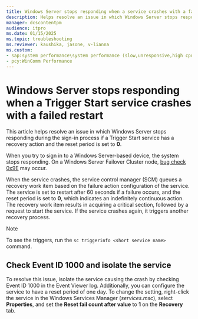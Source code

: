 ```yaml
---
title: Windows Server stops responding when a service crashes with a failed restart
description: Helps resolve an issue in which Windows Server stops responding during the sign-in process if a Trigger Start service crashes with a failed restart.
manager: dcscontentpm
audience: itpro
ms.date: 01/15/2025
ms.topic: troubleshooting
ms.reviewer: kaushika, jasone, v-lianna
ms.custom:
- sap:system performance\system performance (slow,unresponsive,high cpu,resource leak)
- pcy:WinComm Performance
---
```

# Windows Server stops responding when a Trigger Start service crashes with a failed restart

This article helps resolve an issue in which Windows Server stops responding during the sign-in process if a Trigger Start service has a recovery action and the reset period is set to **0**.

When you try to sign in to a Windows Server-based device, the system stops responding. On a Windows Server Failover Cluster node, [bug check 0x9E](/windows-hardware/drivers/debugger/bug-check-0x9e--user-mode-health-monitor) may occur. 

When the service crashes, the service control manager (SCM) queues a recovery work item based on the failure action configuration of the service. The service is set to restart after 60 seconds if a failure occurs, and the reset period is set to **0**, which indicates an indefinitely continuous action. The recovery work item results in acquiring a critical section, followed by a request to start the service. If the service crashes again, it triggers another recovery process.

> [!NOTE]
> To see the triggers, run the `sc triggerinfo <short service name>` command.

## Check Event ID 1000 and isolate the service

To resolve this issue, isolate the service causing the crash by checking Event ID 1000 in the Event Viewer log. Additionally, you can configure the service to have a reset period of one day. To change the setting, right-click the service in the Windows Services Manager (*services.msc*), select **Properties**, and set the **Reset fail count after value** to **1** on the **Recovery** tab.
